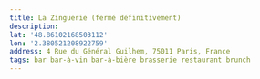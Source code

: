 ```yaml
---
title: La Zinguerie (fermé définitivement)
description:
lat: '48.86102168503112'
lon: '2.380521208922759'
address: 4 Rue du Général Guilhem, 75011 Paris, France
tags: bar bar-à-vin bar-à-bière brasserie restaurant brunch
---
```

